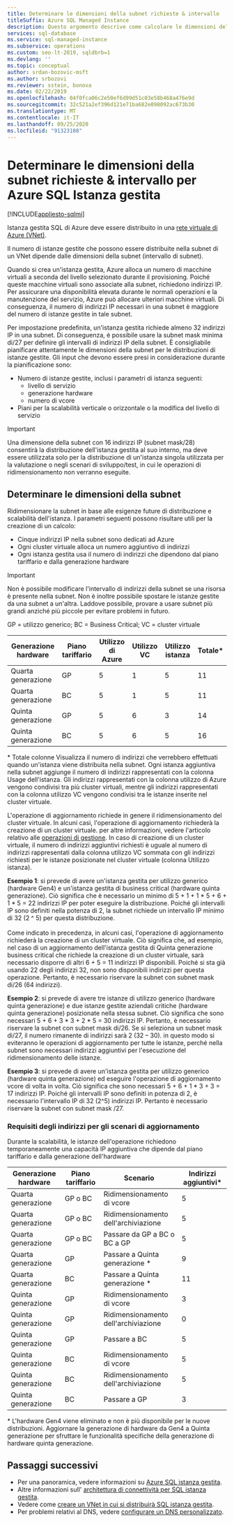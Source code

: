 ```yaml
---
title: Determinare le dimensioni della subnet richieste & intervallo
titleSuffix: Azure SQL Managed Instance
description: Questo argomento descrive come calcolare le dimensioni della subnet in cui verrà distribuito il Istanza gestita SQL di Azure.
services: sql-database
ms.service: sql-managed-instance
ms.subservice: operations
ms.custom: seo-lt-2019, sqldbrb=1
ms.devlang: ''
ms.topic: conceptual
author: srdan-bozovic-msft
ms.author: srbozovi
ms.reviewer: sstein, bonova
ms.date: 02/22/2019
ms.openlocfilehash: 04f0fca06c2e50ef6d99d51c03e58b468a476e9d
ms.sourcegitcommit: 32c521a2ef396d121e71ba682e098092ac673b30
ms.translationtype: MT
ms.contentlocale: it-IT
ms.lasthandoff: 09/25/2020
ms.locfileid: "91323108"
---
```

# <a name="determine-required-subnet-size--range-for-azure-sql-managed-instance"></a>Determinare le dimensioni della subnet richieste & intervallo per Azure SQL Istanza gestita
[!INCLUDE[appliesto-sqlmi](../includes/appliesto-sqlmi.md)]

Istanza gestita SQL di Azure deve essere distribuito in una [rete virtuale di Azure (VNet)](../../virtual-network/virtual-networks-overview.md).

Il numero di istanze gestite che possono essere distribuite nella subnet di un VNet dipende dalle dimensioni della subnet (intervallo di subnet).

Quando si crea un'istanza gestita, Azure alloca un numero di macchine virtuali a seconda del livello selezionato durante il provisioning. Poiché queste macchine virtuali sono associate alla subnet, richiedono indirizzi IP. Per assicurare una disponibilità elevata durante le normali operazioni e la manutenzione del servizio, Azure può allocare ulteriori macchine virtuali. Di conseguenza, il numero di indirizzi IP necessari in una subnet è maggiore del numero di istanze gestite in tale subnet.

Per impostazione predefinita, un'istanza gestita richiede almeno 32 indirizzi IP in una subnet. Di conseguenza, è possibile usare la subnet mask minima di/27 per definire gli intervalli di indirizzi IP della subnet. È consigliabile pianificare attentamente le dimensioni della subnet per le distribuzioni di istanze gestite. Gli input che devono essere presi in considerazione durante la pianificazione sono:

- Numero di istanze gestite, inclusi i parametri di istanza seguenti:
  - livello di servizio
  - generazione hardware
  - numero di vcore
- Piani per la scalabilità verticale o orizzontale o la modifica del livello di servizio

> [!IMPORTANT]
> Una dimensione della subnet con 16 indirizzi IP (subnet mask/28) consentirà la distribuzione dell'istanza gestita al suo interno, ma deve essere utilizzata solo per la distribuzione di un'istanza singola utilizzata per la valutazione o negli scenari di sviluppo/test, in cui le operazioni di ridimensionamento non verranno eseguite.

## <a name="determine-subnet-size"></a>Determinare le dimensioni della subnet

Ridimensionare la subnet in base alle esigenze future di distribuzione e scalabilità dell'istanza. I parametri seguenti possono risultare utili per la creazione di un calcolo:

- Cinque indirizzi IP nella subnet sono dedicati ad Azure
- Ogni cluster virtuale alloca un numero aggiuntivo di indirizzi 
- Ogni istanza gestita usa il numero di indirizzi che dipendono dal piano tariffario e dalla generazione hardware

> [!IMPORTANT]
> Non è possibile modificare l'intervallo di indirizzi della subnet se una risorsa è presente nella subnet. Non è inoltre possibile spostare le istanze gestite da una subnet a un'altra. Laddove possibile, provare a usare subnet più grandi anziché più piccole per evitare problemi in futuro.

GP = utilizzo generico; BC = Business Critical; VC = cluster virtuale

| **Generazione hardware** | **Piano tariffario** | **Utilizzo di Azure** | **Utilizzo VC** | **Utilizzo istanza** | **Totale*** |
| --- | --- | --- | --- | --- | --- |
| Quarta generazione | GP | 5 | 1 | 5 | 11 |
| Quarta generazione | BC | 5 | 1 | 5 | 11 |
| Quinta generazione | GP | 5 | 6 | 3 | 14 |
| Quinta generazione | BC | 5 | 6 | 5 | 16 |

  \* Totale colonne Visualizza il numero di indirizzi che verrebbero effettuati quando un'istanza viene distribuita nella subnet. Ogni istanza aggiuntiva nella subnet aggiunge il numero di indirizzi rappresentati con la colonna Usage dell'istanza. Gli indirizzi rappresentati con la colonna utilizzo di Azure vengono condivisi tra più cluster virtuali, mentre gli indirizzi rappresentati con la colonna utilizzo VC vengono condivisi tra le istanze inserite nel cluster virtuale.

L'operazione di aggiornamento richiede in genere il ridimensionamento del cluster virtuale. In alcuni casi, l'operazione di aggiornamento richiederà la creazione di un cluster virtuale. per altre informazioni, vedere l'articolo relativo alle [operazioni di gestione](sql-managed-instance-paas-overview.md#management-operations). In caso di creazione di un cluster virtuale, il numero di indirizzi aggiuntivi richiesti è uguale al numero di indirizzi rappresentati dalla colonna utilizzo VC sommata con gli indirizzi richiesti per le istanze posizionate nel cluster virtuale (colonna Utilizzo istanza).

**Esempio 1**: si prevede di avere un'istanza gestita per utilizzo generico (hardware Gen4) e un'istanza gestita di business critical (hardware quinta generazione). Ciò significa che è necessario un minimo di 5 + 1 + 1 * 5 + 6 + 1 * 5 = 22 indirizzi IP per poter eseguire la distribuzione. Poiché gli intervalli IP sono definiti nella potenza di 2, la subnet richiede un intervallo IP minimo di 32 (2 ^ 5) per questa distribuzione.<br><br>
Come indicato in precedenza, in alcuni casi, l'operazione di aggiornamento richiederà la creazione di un cluster virtuale. Ciò significa che, ad esempio, nel caso di un aggiornamento dell'istanza gestita di Quinta generazione business critical che richiede la creazione di un cluster virtuale, sarà necessario disporre di altri 6 + 5 = 11 indirizzi IP disponibili. Poiché si sta già usando 22 degli indirizzi 32, non sono disponibili indirizzi per questa operazione. Pertanto, è necessario riservare la subnet con subnet mask di/26 (64 indirizzi).

**Esempio 2**: si prevede di avere tre istanze di utilizzo generico (hardware quinta generazione) e due istanze gestite aziendali critiche (hardware quinta generazione) posizionate nella stessa subnet. Ciò significa che sono necessari 5 + 6 + 3 * 3 + 2 * 5 = 30 indirizzi IP. Pertanto, è necessario riservare la subnet con subnet mask di/26. Se si seleziona un subnet mask di/27, il numero rimanente di indirizzi sarà 2 (32 – 30). in questo modo si eviteranno le operazioni di aggiornamento per tutte le istanze, perché nella subnet sono necessari indirizzi aggiuntivi per l'esecuzione del ridimensionamento delle istanze.

**Esempio 3**: si prevede di avere un'istanza gestita per utilizzo generico (hardware quinta generazione) ed eseguire l'operazione di aggiornamento vcore di volta in volta. Ciò significa che sono necessari 5 + 6 + 1 * 3 + 3 = 17 indirizzi IP. Poiché gli intervalli IP sono definiti in potenza di 2, è necessario l'intervallo IP di 32 (2^5) indirizzi IP. Pertanto è necessario riservare la subnet con subnet mask /27.

### <a name="address-requirements-for-update-scenarios"></a>Requisiti degli indirizzi per gli scenari di aggiornamento

Durante la scalabilità, le istanze dell'operazione richiedono temporaneamente una capacità IP aggiuntiva che dipende dal piano tariffario e dalla generazione dell'hardware

| **Generazione hardware** | **Piano tariffario** | **Scenario** | **Indirizzi aggiuntivi*** |
| --- | --- | --- | --- |
| Quarta generazione | GP o BC | Ridimensionamento di vcore | 5 |
| Quarta generazione | GP o BC | Ridimensionamento dell'archiviazione | 5 |
| Quarta generazione | GP o BC | Passare da GP a BC o BC a GP | 5 |
| Quarta generazione | GP | Passare a Quinta generazione * | 9 |
| Quarta generazione | BC | Passare a Quinta generazione * | 11 |
| Quinta generazione | GP | Ridimensionamento di vcore | 3 |
| Quinta generazione | GP | Ridimensionamento dell'archiviazione | 0 |
| Quinta generazione | GP | Passare a BC | 5 |
| Quinta generazione | BC | Ridimensionamento di vcore | 5 |
| Quinta generazione | BC | Ridimensionamento dell'archiviazione | 5 |
| Quinta generazione | BC | Passare a GP | 3 |

  \* L'hardware Gen4 viene eliminato e non è più disponibile per le nuove distribuzioni. Aggiornare la generazione di hardware da Gen4 a Quinta generazione per sfruttare le funzionalità specifiche della generazione di hardware quinta generazione.

## <a name="next-steps"></a>Passaggi successivi

- Per una panoramica, vedere informazioni su [Azure SQL istanza gestita](sql-managed-instance-paas-overview.md).
- Altre informazioni sull' [architettura di connettività per SQL istanza gestita](connectivity-architecture-overview.md).
- Vedere come [creare un VNet in cui si distribuirà SQL istanza gestita](virtual-network-subnet-create-arm-template.md).
- Per problemi relativi al DNS, vedere [configurare un DNS personalizzato](custom-dns-configure.md).
